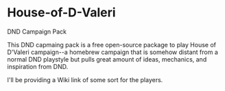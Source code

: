 # House-of-D-Valeri
DND Campaign Pack

This DND capmaing pack is a free open-source package to play House of D'Valeri campaign--a homebrew campaign that is somehow distant from a normal DND playstyle but pulls great amount of ideas, mechanics, and inspiration from DND.

I'll be providing a Wiki link of some sort for the players.
